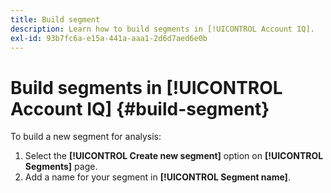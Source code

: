 ```yaml
---
title: Build segment
description: Learn how to build segments in [!UICONTROL Account IQ].
exl-id: 93b7fc6a-e15a-441a-aaa1-2d6d7aed6e0b
---
```

# Build segments in [!UICONTROL Account IQ] {#build-segment}

To build a new segment for analysis:

1. Select the **[!UICONTROL Create new segment]** option on **[!UICONTROL Segments]** page.
1. Add a name for your segment in **[!UICONTROL Segment name]**.
